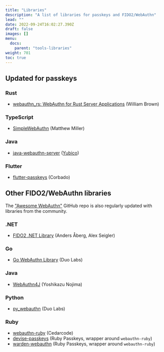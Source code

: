 ```yaml
---
title: "Libraries"
description: "A list of libraries for passkeys and FIDO2/WebAuthn"
lead: ""
date: 2022-09-24T16:02:27.390Z
draft: false
images: []
menu:
  docs:
    parent: "tools-libraries"
weight: 701
toc: true
---
```


## Updated for passkeys

### Rust

- [webauthn_rs: WebAuthn for Rust Server Applications](https://docs.rs/webauthn-rs/latest/webauthn_rs/) (William Brown)

### TypeScript

- [SimpleWebAuthn](https://simplewebauthn.dev/) (Matthew Miller)

### Java

- [java-webauthn-server](https://github.com/Yubico/java-webauthn-server) ([Yubico](https://developers.yubico.com/java-webauthn-server/))

### Flutter

- [flutter-passkeys](https://github.com/corbado/flutter-passkeys) (Corbado)

## Other FIDO2/WebAuthn libraries

The ["Awesome WebAuthn"](https://github.com/herrjemand/awesome-webauthn) GitHub repo is also regularly updated with libraries from the community.

### .NET

- [FIDO2 .NET Library](https://fido2-net-lib.passwordless.dev/) (Anders Åberg, Alex Seigler)

### Go

- [Go WebAuthn Library](https://github.com/duo-labs/webauthn) (Duo Labs)

### Java

- [WebAuthn4J](https://github.com/webauthn4j/webauthn4j) (Yoshikazu Nojima)

### Python

- [py_webauthn](https://github.com/duo-labs/py_webauthn) (Duo Labs)

### Ruby

- [webauthn-ruby](https://github.com/cedarcode/webauthn-ruby) (Cedarcode)
- [devise-passkeys](https://github.com/ruby-passkeys/devise-passkeys) (Ruby Passkeys, wrapper around `webauthn-ruby`)
- [warden-webauthn](https://github.com/ruby-passkeys/warden-webauthn) (Ruby Passkeys, wrapper around `webauthn-ruby`)
